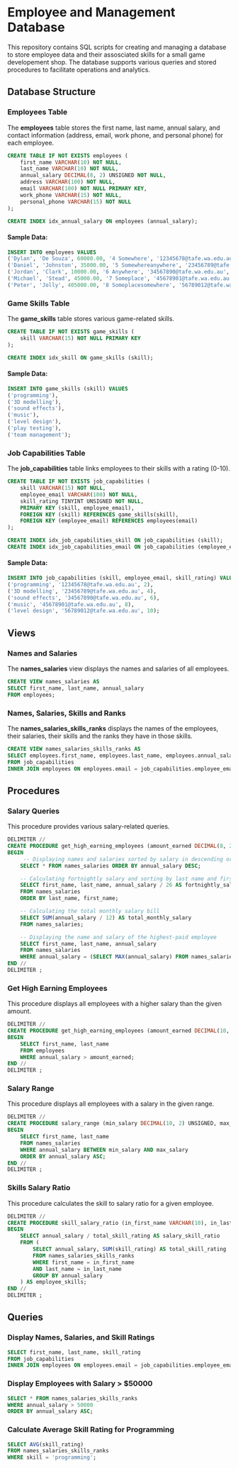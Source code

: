 # Employee and Management Database

This repository contains SQL scripts for creating and managing a database to store employee data and their assosciated skills for a small game developement shop. The database supports various queries and stored procedures to facilitate operations and analytics.

## Database Structure
### Employees Table
The **employees** table stores the first name, last name, annual salary, and contact information (address, email, work phone, and personal phone) for each employee.
```sql
CREATE TABLE IF NOT EXISTS employees (
    first_name VARCHAR(10) NOT NULL,
    last_name VARCHAR(10) NOT NULL,
    annual_salary DECIMAL(8, 2) UNSIGNED NOT NULL,
    address VARCHAR(100) NOT NULL,
    email VARCHAR(100) NOT NULL PRIMARY KEY,
    work_phone VARCHAR(15) NOT NULL,
    personal_phone VARCHAR(15) NOT NULL
);

CREATE INDEX idx_annual_salary ON employees (annual_salary);
  ```
#### Sample Data:
```sql
INSERT INTO employees VALUES 
('Dylan', 'De Souza', 60000.00, '4 Somewhere', '12345678@tafe.wa.edu.au', '0401234567', '0412345678'),
('Daniel', 'Johnston', 35000.00, '5 Somewhereanywhere', '23456789@tafe.wa.edu.au', '0423456789', '0434567890'),
('Jordan', 'Clark', 10000.00, '6 Anywhere', '34567890@tafe.wa.edu.au', '0445678901', '0456789012'),
('Michael', 'Stead', 45000.00, '7 Someplace', '45678901@tafe.wa.edu.au', '0467890123', '0478901234'),
('Peter', 'Jolly', 405000.00, '8 Someplacesomewhere', '56789012@tafe.wa.edu.au', '0478901234', '0489012345');
  ```
### Game Skills Table 
The **game_skills** table stores various game-related skills.
```sql
CREATE TABLE IF NOT EXISTS game_skills (
    skill VARCHAR(15) NOT NULL PRIMARY KEY
);

CREATE INDEX idx_skill ON game_skills (skill);
  ```
#### Sample Data:
```sql
INSERT INTO game_skills (skill) VALUES
('programming'),
('3D modelling'),
('sound effects'),
('music'),
('level design'),
('play testing'),
('team management');
  ```
### Job Capabilities Table
The **job_capabilities** table links employees to their skills with a rating (0-10).
```sql
CREATE TABLE IF NOT EXISTS job_capabilities (                     
    skill VARCHAR(15) NOT NULL,
    employee_email VARCHAR(100) NOT NULL,
    skill_rating TINYINT UNSIGNED NOT NULL,
    PRIMARY KEY (skill, employee_email),
    FOREIGN KEY (skill) REFERENCES game_skills(skill),
    FOREIGN KEY (employee_email) REFERENCES employees(email)
);

CREATE INDEX idx_job_capabilities_skill ON job_capabilities (skill);
CREATE INDEX idx_job_capabilities_email ON job_capabilities (employee_email);
  ```
#### Sample Data:
```sql
INSERT INTO job_capabilities (skill, employee_email, skill_rating) VALUES
('programming', '12345678@tafe.wa.edu.au', 2),
('3D modelling', '23456789@tafe.wa.edu.au', 4),
('sound effects', '34567890@tafe.wa.edu.au', 6),
('music', '45678901@tafe.wa.edu.au', 8),
('level design', '56789012@tafe.wa.edu.au', 10);
  ```
## Views
### Names and Salaries
The **names_salaries** view displays the names and salaries of all employees.
```sql
CREATE VIEW names_salaries AS 
SELECT first_name, last_name, annual_salary 
FROM employees;
  ```
### Names, Salaries, Skills and Ranks
The **names_salaries_skills_ranks** displays the names of the employees, their salaries, their skills and the ranks they have in those skills.
```sql
CREATE VIEW names_salaries_skills_ranks AS
SELECT employees.first_name, employees.last_name, employees.annual_salary, job_capabilities.skill, job_capabilities.skill_rating 
FROM job_capabilities
INNER JOIN employees ON employees.email = job_capabilities.employee_email;
  ```
## Procedures
### Salary Queries
This procedure provides various salary-related queries.
```sql
DELIMITER //
CREATE PROCEDURE get_high_earning_employees (amount_earned DECIMAL(8, 2) UNSIGNED)
BEGIN
     -- Displaying names and salaries sorted by salary in descending order
    SELECT * FROM names_salaries ORDER BY annual_salary DESC;

    -- Calculating fortnightly salary and sorting by last name and first name
    SELECT first_name, last_name, annual_salary / 26 AS fortnightly_salary
    FROM names_salaries 
    ORDER BY last_name, first_name;

    -- Calculating the total monthly salary bill
    SELECT SUM(annual_salary / 12) AS total_monthly_salary
    FROM names_salaries;

    -- Displaying the name and salary of the highest-paid employee
    SELECT first_name, last_name, annual_salary 
    FROM names_salaries 
    WHERE annual_salary = (SELECT MAX(annual_salary) FROM names_salaries);
END //
DELIMITER ;
  ```
### Get High Earning Employees
This procedure displays all employees with a higher salary than the given amount.
```sql
DELIMITER //
CREATE PROCEDURE get_high_earning_employees (amount_earned DECIMAL(10, 2) UNSIGNED)
BEGIN
    SELECT first_name, last_name 
    FROM employees 
    WHERE annual_salary > amount_earned;
END //
DELIMITER ;
  ```
### Salary Range
This procedure displays all employees with a salary in the given range.
```sql
DELIMITER //
CREATE PROCEDURE salary_range (min_salary DECIMAL(10, 2) UNSIGNED, max_salary DECIMAL(10, 2) UNSIGNED)
BEGIN
    SELECT first_name, last_name 
    FROM names_salaries 
    WHERE annual_salary BETWEEN min_salary AND max_salary 
    ORDER BY annual_salary ASC;
END //
DELIMITER ;
  ```
### Skills Salary Ratio
This procedure calculates the skill to salary ratio for a given employee.
```sql
DELIMITER //
CREATE PROCEDURE skill_salary_ratio (in_first_name VARCHAR(10), in_last_name VARCHAR(10))
BEGIN
    SELECT annual_salary / total_skill_rating AS salary_skill_ratio
    FROM (
        SELECT annual_salary, SUM(skill_rating) AS total_skill_rating
        FROM names_salaries_skills_ranks 
        WHERE first_name = in_first_name
        AND last_name = in_last_name
        GROUP BY annual_salary
    ) AS employee_skills;
END //
DELIMITER ;
  ```
## Queries
### Display Names, Salaries, and Skill Ratings
```sql
SELECT first_name, last_name, skill_rating 
FROM job_capabilities 
INNER JOIN employees ON employees.email = job_capabilities.employee_email;
  ```
### Display Employees with Salary > $50000
```sql
SELECT * FROM names_salaries_skills_ranks 
WHERE annual_salary > 50000 
ORDER BY annual_salary ASC;
  ```
### Calculate Average Skill Rating for Programming
```sql
SELECT AVG(skill_rating) 
FROM names_salaries_skills_ranks 
WHERE skill = 'programming';
  ```
